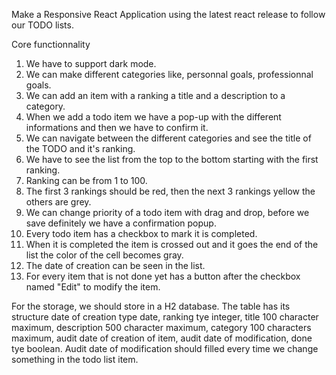 Make a Responsive React Application using the latest react release to follow our TODO lists.

Core functionnality
1. We have to support dark mode.
2. We can make different categories like, personnal goals, professionnal goals.
3. We can add an item with a ranking a title and a description to a category.
4. When we add a todo item we have a pop-up with the different informations and then we have to confirm it.
3. We can navigate between the different categories and see the title of the TODO and it's ranking.
4. We have to see the list from the top to the bottom starting with the first ranking.
5. Ranking can be from 1 to 100.
6. The first 3 rankings should be red, then the next 3 rankings yellow the others are grey.
7. We can change priority of a todo item with drag and drop, before we save definitely we have a confirmation popup.
8. Every todo item has a checkbox to mark it is completed.
9. When it is completed the item  is crossed out and it goes the end of the list the color of the cell becomes gray.
10. The date of creation can be seen in the list.
11. For every item that is not done yet has a button after the checkbox named "Edit" to modify the item.


For the storage, we should store in a H2 database.
The table has its structure date of creation type date, ranking tye integer, title 100 character maximum, description 500 character maximum, category 100 characters maximum, audit date of creation of item, audit date of modification, done tye boolean.
Audit date of modification should filled every time we change something in the todo list item.
